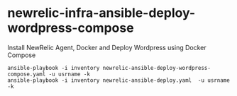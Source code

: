 # newrelic-infra-ansible-deploy-wordpress-compose
Install NewRelic Agent, Docker and Deploy Wordpress using Docker Compose


```
ansible-playbook -i inventory newrelic-ansible-deploy-wordpress-compose.yaml -u usrname -k
ansible-playbook -i inventory newrelic-ansible-deploy.yaml  -u usrname -k
```

